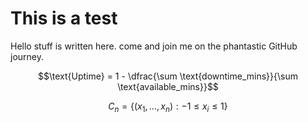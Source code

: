 # This is a test

Hello stuff is written here. come and join me on the phantastic GitHub journey.

```math
\text{Uptime} = 1 - \dfrac{\sum \text{downtime_mins}}{\sum \text{available_mins}}
```

```math
C_n = \left\{(x_1,\dots,x_n): -1 \le x_i \le 1\right\}
```
